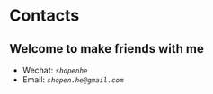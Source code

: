 # Contacts

## Welcome to make friends with me

* Wechat: *`shopenhe`*
* Email: *`shopen.he@gmail.com`*

